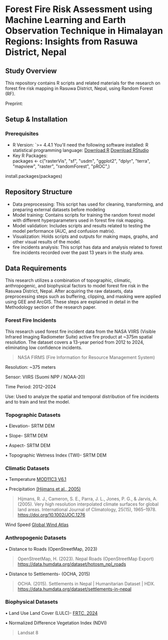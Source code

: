 # Forest Fire Risk Assessment using Machine Learning and Earth Observation Technique in Himalayan Regions: Insights from Rasuwa District, Nepal

## Study Overview 
This repository contains R scripts and related materials for the research on forest fire risk mapping in Rasuwa District, Nepal, using Random Forest (RF).

Preprint:

## Setup & Installation  
### Prerequisites  
- R Version: `>= 4.4.1
You'll need the following software installed: 
R statistical programming language:
[Download R](https://cran.r-project.org/) 
[Download RStudio](https://posit.co/download/rstudio-desktop/)
- Key R Packages:  
packages <- c("rasterVis", "sf", "usdm", "ggplot2", "dplyr", "terra", "mapview", "raster", "randomForest", "pROC",)

install.packages(packages)

## Repository Structure
- Data preprocessing: This script has used for cleaning, transforming, and preparing external datasets before modeling
- Model training: Contains scripts for training the random forest model with different hyperparameters used in forest fire risk mapping.
- Model validation: Includes scripts and results related to testing the model performance (AUC, and confusion matrix).
- Visualization: Holds scripts and outputs for making maps, graphs, and other visual results of the model.
- fire incidents analysis: This script has data and analysis related to forest fire incidents recorded over the past 13 years in the study area.


## Data Requirements
This research utilizes a combination of topographic, climatic, anthropogenic, and biophysical factors to model forest fire risk in the Rasuwa District, Nepal. After acquiring the raw datasets, data preprocessing steps such as buffering, clipping, and masking were applied using GEE and ArcGIS. These steps are explained in detail in the Methodology section of the research paper.

### **Forest Fire Incidents**

This research used forest fire incident data from the NASA VIIRS (Visible Infrared Imaging Radiometer Suite) active fire product at ~375m spatial resolution. The dataset covers a 13-year period from 2012 to 2024, eliminating low confidence incidents.

> NASA FIRMS (Fire Information for Resource Management System)

Resolution: ~375 meters

Sensor: VIIRS (Suomi NPP / NOAA-20)

Time Period: 2012–2024

Use: Used to analyze the spatial and temporal distribution of fire incidents and to train and test the model.

### **Topographic Datasets**

•	Elevation- SRTM DEM

•	Slope- SRTM DEM

•	Aspect- SRTM DEM

•	Topographic Wetness Index (TWI)- SRTM DEM

### **Climatic Datasets**
•	Temperature [MOD11C3 V6.1](https://lpdaac.usgs.gov/products/mod11c3v061/)

•	Precipitation [(Hijmans et al., 2005)](https://www.worldclim.org/)

  > Hijmans, R. J., Cameron, S. E., Parra, J. L., Jones, P. G., & Jarvis, A. (2005). Very high resolution interpolated climate surfaces for global land areas. International 
  Journal of Climatology, 25(15), 1965–1978. https://doi.org/10.1002/JOC.1276

Wind Speed [Global Wind Atlas](https://globalwindatlas.info/en/)

### **Anthropogenic Datasets**
•	Distance to Roads (OpenStreetMap, 2023)

 > OpenStreetMap, H. (2023). Nepal Roads (OpenStreetMap Export) https://data.humdata.org/dataset/hotosm_npl_roads

•	Distance to Settlements- (OCHA, 2015)

  > OCHA. (2015). Settlements in Nepal | Humanitarian Dataset | HDX. https://data.humdata.org/dataset/settlements-in-nepal

### **Biophysical Datasets**
•	Land Use Land Cover (LULC)- [FRTC, 2024](https://frtc.gov.np/downloadfiles/NLCMS_Report-1734713324.pdf)

•	Normalized Difference Vegetation Index (NDVI) 

  > Landsat 8
